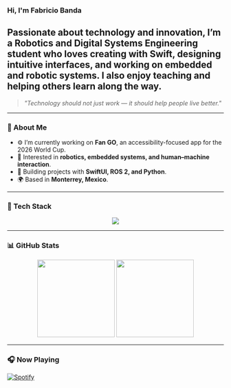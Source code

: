 ###  Hi, I'm Fabricio Banda 
Passionate about technology and innovation, I’m a Robotics and Digital Systems Engineering student who loves creating with Swift, designing intuitive interfaces, and working on embedded and robotic systems. I also enjoy teaching and helping others learn along the way.
---

> *"Technology should not just work — it should help people live better."*  

---

### 🧠 About Me  
- ⚙️ I’m currently working on **Fan GO**, an accessibility-focused app for the 2026 World Cup.  
- 🤖 Interested in **robotics, embedded systems, and human–machine interaction**.  
- 🍎 Building projects with **SwiftUI, ROS 2, and Python**.  
- 🌍 Based in **Monterrey, Mexico**.  

---

### 🧩 Tech Stack  
<p align="center">
  <img src="https://skillicons.dev/icons?i=swift,python,cpp,ros,arduino,git,github,vscode,xcode" />
</p>

---

### 📊 GitHub Stats  
<p align="center">
  <img height="180em" src="https://github-readme-stats.vercel.app/api?username=FabriBanda&show_icons=true&theme=tokyonight&hide_border=true" />
  <img height="180em" src="https://github-readme-stats.vercel.app/api/top-langs/?username=FabriBanda&layout=compact&theme=tokyonight&hide_border=true" />
</p>

---

### 🎧 Now Playing  
[![Spotify](https://novatorem.vercel.app/api/spotify)](https://open.spotify.com/user/tu-usuario)
